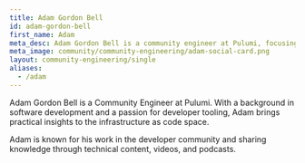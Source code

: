 ```yaml
---
title: Adam Gordon Bell
id: adam-gordon-bell
first_name: Adam
meta_desc: Adam Gordon Bell is a community engineer at Pulumi, focusing on developer experience and infrastructure as code.
meta_image: community/community-engineering/adam-social-card.png
layout: community-engineering/single
aliases:
  - /adam
---
```


Adam Gordon Bell is a Community Engineer at Pulumi. With a background in software development and a passion for developer tooling, Adam brings practical insights to the infrastructure as code space.

Adam is known for his work in the developer community and sharing knowledge through technical content, videos, and podcasts.
